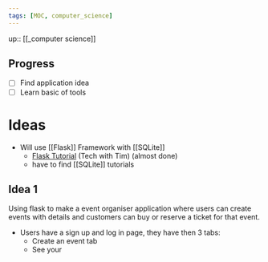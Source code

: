 ```yaml
---
tags: [MOC, computer_science]
---
```

up:: [[_computer science]]
## Progress
- [ ] Find application idea
- [ ] Learn basic of tools
# Ideas
- Will use [[Flask]] Framework with [[SQLite]]
	- [Flask Tutorial](https://youtube.com/playlist?list=PLzMcBGfZo4-n4vJJybUVV3Un_NFS5EOgX) (Tech with Tim) (almost done)
	- have to find [[SQLite]] tutorials 

## Idea 1
Using flask to make a event organiser application where users can create events with details and customers can buy or reserve a ticket for that event.
- Users have a sign up and log in page, they have then 3 tabs:
	- Create an event tab
	- See your 
